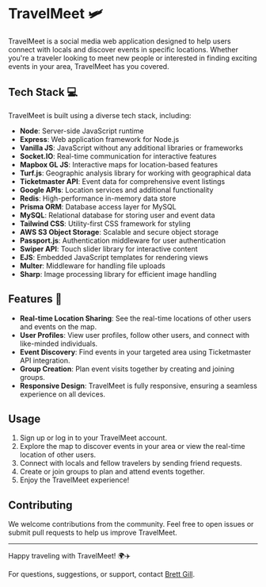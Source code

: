 # TravelMeet 🛩️

TravelMeet is a social media web application designed to help users connect with locals and discover events in specific locations. Whether you're a traveler looking to meet new people or interested in finding exciting events in your area, TravelMeet has you covered.

## Tech Stack 💻

TravelMeet is built using a diverse tech stack, including:

- **Node**: Server-side JavaScript runtime
- **Express**: Web application framework for Node.js
- **Vanilla JS**: JavaScript without any additional libraries or frameworks
- **Socket.IO**: Real-time communication for interactive features
- **Mapbox GL JS**: Interactive maps for location-based features
- **Turf.js**: Geographic analysis library for working with geographical data
- **Ticketmaster API**: Event data for comprehensive event listings
- **Google APIs**: Location services and additional functionality
- **Redis**: High-performance in-memory data store
- **Prisma ORM**: Database access layer for MySQL
- **MySQL**: Relational database for storing user and event data
- **Tailwind CSS**: Utility-first CSS framework for styling
- **AWS S3 Object Storage**: Scalable and secure object storage
- **Passport.js**: Authentication middleware for user authentication
- **Swiper API**: Touch slider library for interactive content
- **EJS**: Embedded JavaScript templates for rendering views
- **Multer**: Middleware for handling file uploads
- **Sharp**: Image processing library for efficient image handling

## Features 🎯

- **Real-time Location Sharing**: See the real-time locations of other users and events on the map.
- **User Profiles**: View user profiles, follow other users, and connect with like-minded individuals.
- **Event Discovery**: Find events in your targeted area using Ticketmaster API integration.
- **Group Creation**: Plan event visits together by creating and joining groups.
- **Responsive Design**: TravelMeet is fully responsive, ensuring a seamless experience on all devices.

## Usage

1. Sign up or log in to your TravelMeet account.
2. Explore the map to discover events in your area or view the real-time location of other users.
3. Connect with locals and fellow travelers by sending friend requests.
4. Create or join groups to plan and attend events together.
5. Enjoy the TravelMeet experience!

## Contributing

We welcome contributions from the community. Feel free to open issues or submit pull requests to help us improve TravelMeet.

---

Happy traveling with TravelMeet! 🌍✈️

For questions, suggestions, or support, contact [Brett Gill](hello@brettgill.io).
